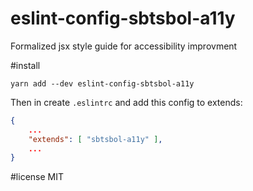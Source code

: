 # eslint-config-sbtsbol-a11y
Formalized jsx style guide for accessibility improvment

#install

`yarn add --dev eslint-config-sbtsbol-a11y`

Then in create `.eslintrc` and add this config to extends:

````json
{
    ...
    "extends": [ "sbtsbol-a11y" ],
    ...
}
````

#license
MIT